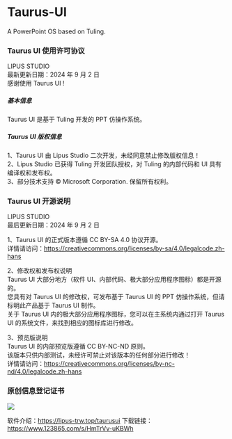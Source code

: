 # Taurus-UI
A PowerPoint OS based on Tuling.

### Taurus UI 使用许可协议
LIPUS STUDIO <br/>
最新更新日期：2024 年 9 月 2 日 <br/>
感谢使用 Taurus UI ! <br/>

##### 基本信息
Taurus UI 是基于 Tuling 开发的 PPT 仿操作系统。

##### Taurus UI 版权信息
1、Taurus UI 由 Lipus Studio 二次开发，未经同意禁止修改版权信息！<br/>
2、Lipus Studio 已获得 Tuling 开发团队授权，对 Tuling 的内部代码和 UI 具有编译权和发布权。<br/>
3、部分技术支持 ©  Microsoft Corporation. 保留所有权利。<br/>

### Taurus UI 开源说明
LIPUS STUDIO <br/>
最后更新日期：2024 年 9 月 2 日 <br/>

1、Taurus UI 的正式版本遵循 CC BY-SA 4.0 协议开源。<br/>
      详情请访问：https://creativecommons.org/licenses/by-sa/4.0/legalcode.zh-hans <br/>

2、修改权和发布权说明 <br/>
      Taurus UI 大部分地方（软件 UI、内部代码、极大部分应用程序图标）都是开源的。<br/>
      您具有对 Taurus UI 的修改权，可发布基于 Taurus UI 的 PPT 仿操作系统，但请标明此产品基于 Taurus UI 制作。<br/>
      关于 Taurus UI 内的极大部分应用程序图标，您可以在主系统内通过打开 Taurus UI 的系统文件，来找到相应的图标库进行修改。<br/>

3、预览版说明 <br/>
      Taurus UI 的内部预览版遵循 CC BY-NC-ND 原则。<br/>
该版本只供内部测试，未经许可禁止对该版本的任何部分进行修改！<br/>
      详情请访问：https://creativecommons.org/licenses/by-nc-nd/4.0/legalcode.zh-hans <br/>

### 原创信息登记证书
![](https://preview.cloud.189.cn/image/imageAction?param=BE45BB3F94D35E6CFFB924983DF0874913442DF1C92DA8838444DECC7F55DAE44BFDD42AC492DA2923A649AC5FAF1D6F1787FBED4424D6AFDE54C0D7306A881895763ED5A6A8B760D3640AA55177567933C28362E0EEBD6A99DE6D011099FF6597BB33D6AAD7C0071D6C2FA6F6E65EA537838FB4)

软件介绍：https://lipus-trw.top/taurusui
下载链接：https://www.123865.com/s/HmTrVv-uKBWh
